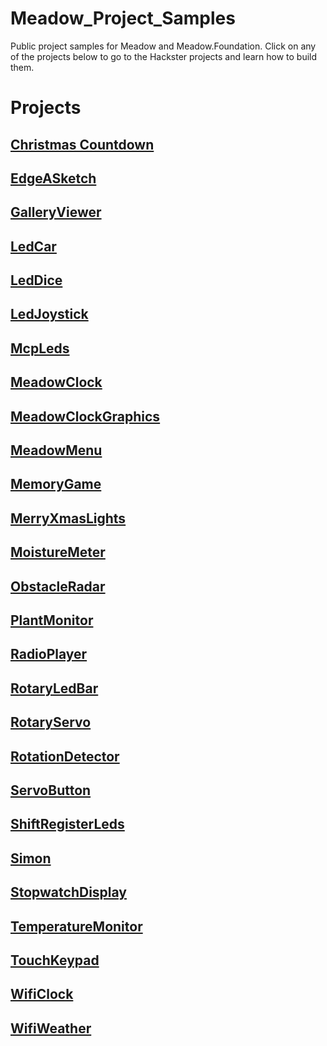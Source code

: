 # Meadow_Project_Samples

Public project samples for Meadow and Meadow.Foundation. Click on any of the projects below to go to the Hackster projects and learn how to build them.

# Projects

## [Christmas Countdown](https://www.hackster.io/wilderness-labs/christmas-countdown-timer-w-an-lcd-display-rtc-and-meadow-e4cf9c)
## [EdgeASketch](https://www.hackster.io/wilderness-labs/make-an-edgeasketch-with-meadow-6955c3)
## [GalleryViewer](https://www.hackster.io/wilderness-labs/make-an-image-gallery-with-an-st7789-display-and-meadow-a80f5c)
## [LedCar](https://www.hackster.io/wilderness-labs/meadow-rover-part-1-motor-control-85107d)
## [LedDice](https://www.hackster.io/wilderness-labs/roll-an-led-dice-with-a-push-button-using-meadow-3beb46)
## [LedJoystick](https://www.hackster.io/wilderness-labs/using-a-2-axis-analog-joystick-with-meadow-e3188e)
## [McpLeds](https://www.hackster.io/wilderness-labs/expanding-io-ports-on-meadow-with-an-mcp23008-23a512)
## [MeadowClock](https://www.hackster.io/wilderness-labs/build-a-clock-with-meadow-s-onboard-real-time-clock-chip-2b1f85)
## [MeadowClockGraphics](https://www.hackster.io/wilderness-labs/working-with-graphics-on-a-st7789-display-using-meadow-e2295a)
## [MeadowMenu](https://www.hackster.io/wilderness-labs/build-an-interactive-menu-with-textdisplaymenu-using-meadow-218884)
## [MemoryGame](https://www.hackster.io/wilderness-labs/build-your-own-memory-game-with-meadow-a40933)
## [MerryXmasLights](https://www.hackster.io/wilderness-labs/build-smart-holiday-lights-with-rgb-led-strips-using-meadow-1b0f53)
## [MoistureMeter](https://www.hackster.io/wilderness-labs/soil-moisture-sensor-and-led-bar-graph-using-meadow-88c2c3)
## [ObstacleRadar](https://www.hackster.io/wilderness-labs/build-an-obstacle-radar-with-meadow-d9bf2e)
## [PlantMonitor](https://www.hackster.io/wildernesslabs/build-your-own-plant-monitor-using-meadow-5a4b6c)
## [RadioPlayer](https://www.hackster.io/wilderness-labs/build-an-fm-radio-player-with-meadow-8c0a63)
## [RotaryLedBar](https://www.hackster.io/wilderness-labs/control-a-ledbar-using-a-rotary-encoder-with-meadow-30efeb)
## [RotaryServo](https://www.hackster.io/wilderness-labs/control-a-servo-with-a-rotary-encoder-using-meadow-47c003)
## [RotationDetector](https://www.hackster.io/wilderness-labs/make-a-basic-level-with-an-mpu6050-four-leds-and-meadow-53a883)
## [ServoButton](https://www.hackster.io/wilderness-labs/control-a-servo-with-a-push-button-using-meadow-c6c996)
## [ShiftRegisterLeds](https://www.hackster.io/wilderness-labs/expanding-io-ports-of-a-meadow-with-a-74hc595-dde681)
## [Simon](https://www.hackster.io/wilderness-labs/build-your-own-simon-game-with-meadow-3701d5)
## [StopwatchDisplay](https://www.hackster.io/wilderness-labs/build-a-stopwatch-with-meadow-168011)
## [TemperatureMonitor](https://www.hackster.io/wilderness-labs/build-your-own-temperature-monitor-with-meadow-edc696)
## [TouchKeypad](https://www.hackster.io/wilderness-labs/working-with-a-touch-keypad-and-spi-display-using-meadow-ddb040)
## [WifiClock](https://www.hackster.io/wilderness-labs/build-a-wifi-connected-clock-using-meadow-e0c6b6)
## [WifiWeather](https://www.hackster.io/wilderness-labs/weather-station-using-public-web-service-using-meadow-e47765)